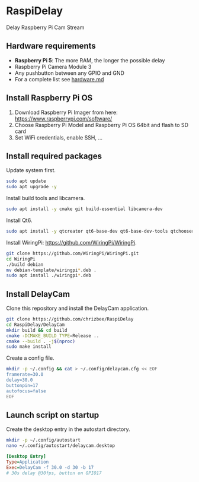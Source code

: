 # RaspiDelay
Delay Raspberry Pi Cam Stream

## Hardware requirements

- **Raspberry Pi 5**: The more RAM, the longer the possible delay
- Raspberry Pi Camera Module 3
- Any pushbutton between any GPIO and GND
- For a complete list see [hardware.md](hardware.md)

## Install Raspberry Pi OS

1. Download Raspberry Pi Imager from here: https://www.raspberrypi.com/software/
2. Choose Raspberry Pi Model and Raspberry Pi OS 64bit and flash to SD card
3. Set WiFi credentials, enable SSH, ...

## Install required packages

Update system first.

```bash
sudo apt update
sudo apt upgrade -y
```

Install build tools and libcamera.

```bash
sudo apt install -y cmake git build-essential libcamera-dev
```

Install Qt6.

```bash
sudo apt install -y qtcreator qt6-base-dev qt6-base-dev-tools qtchooser qt6-5compat-dev qt6-multimedia-dev qt6-tools-dev qt6-tools-dev-tools qt6-wayland*
```

Install WiringPi: https://github.com/WiringPi/WiringPi.

```bash
git clone https://github.com/WiringPi/WiringPi.git
cd WiringPi
./build debian
mv debian-template/wiringpi*.deb .
sudo apt install ./wiringpi*.deb
```

## Install DelayCam

Clone this repository and install the DelayCam application.

```bash
git clone https://github.com/chrizbee/RaspiDelay
cd RaspiDelay/DelayCam
mkdir build && cd build
cmake -DCMAKE_BUILD_TYPE=Release ..
cmake --build . -j$(nproc)
sudo make install
```

Create a config file.

```bash
mkdir -p ~/.config && cat > ~/.config/delaycam.cfg << EOF
framerate=30.0
delay=30.0
buttonpin=17
autofocus=false
EOF
```

## Launch script on startup

Create the desktop entry in the autostart directory.

```bash
mkdir -p ~/.config/autostart
nano ~/.config/autostart/delaycam.desktop
```

```ini
[Desktop Entry]
Type=Application
Exec=DelayCam -f 30.0 -d 30 -b 17
# 30s delay @30fps, button on GPIO17
```

